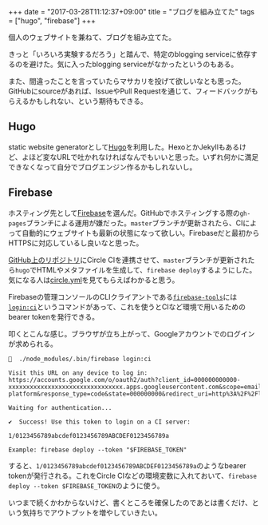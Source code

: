 +++
date = "2017-03-28T11:12:37+09:00"
title = "ブログを組み立てた"
tags = ["hugo", "firebase"]
+++

個人のウェブサイトを兼ねて、ブログを組み立てた。

きっと「いろいろ実験するだろう」と踏んで、特定のblogging serviceに依存するのを避けた。気に入ったblogging serviceがなかったというのもある。

また、間違ったことを言っていたらマサカリを投げて欲しいなとも思った。GitHubにsourceがあれば、IssueやPull Requestを通じて、フィードバックがもらえるかもしれない、という期待もできる。

## Hugo

static website generatorとして[Hugo](https://gohugo.io/)を利用した。HexoとかJekyllもあるけど、よほど変なURLで吐かれなければなんでもいいと思った。いずれ何かに満足できなくなって自分でブログエンジン作るかもしれないし。

## Firebase

ホスティング先として[Firebase](https://firebase.google.com/)を選んだ。GitHubでホスティングする際の`gh-pages`ブランチによる運用が嫌だった。`master`ブランチが更新されたら、CIによって自動的にウェブサイトも最新の状態になって欲しい。Firebaseだと最初からHTTPSに対応しているし良いなと思った。

[GitHub上のリポジトリ](https://github.com/axross/axross.io)にCircle CIを連携させて、`master`ブランチが更新されたら`hugo`でHTMLやメタファイルを生成して、`firebase deploy`するようにした。気になる人は[circle.yml](https://github.com/axross/axross.io/blob/master/circle.yml)を見てもらえばわかると思う。

Firebaseの管理コンソールのCLIクライアントである[`firebase-tools`](https://github.com/firebase/firebase-tools)には[`login:ci`](https://github.com/firebase/firebase-tools/pull/71)というコマンドがあって、これを使うとCIなど環境で用いるためのbearer tokenを発行できる。

叩くとこんな感じ。ブラウザが立ち上がって、Googleアカウントでのログインが求められる。

```
🍣  ./node_modules/.bin/firebase login:ci

Visit this URL on any device to log in:
https://accounts.google.com/o/oauth2/auth?client_id=000000000000-xxxxxxxxxxxxxxxxxxxxxxxxxxxxxxxx.apps.googleusercontent.com&scope=email%20openid%20https%3A%2F%2Fwww.googleapis.com%2Fauth%2Fcloudplatformprojects.readonly%20https%3A%2F%2Fwww.googleapis.com%2Fauth%2Ffirebase%20https%3A%2F%2Fwww.googleapis.com%2Fauth%2Fcloud-platform&response_type=code&state=000000000&redirect_uri=http%3A%2F%2Flocalhost%3A9005

Waiting for authentication...

✔  Success! Use this token to login on a CI server:

1/0123456789abcdef0123456789ABCDEF0123456789a

Example: firebase deploy --token "$FIREBASE_TOKEN"
```

すると、`1/0123456789abcdef0123456789ABCDEF0123456789a`のようなbearer tokenが発行される。これをCircle CIなどの環境変数に入れておいて、`firebase deploy --token $FIREBASE_TOKEN`のように使う。

いつまで続くかわからないけど、書くところを確保したのであとは書くだけ、という気持ちでアウトプットを増やしていきたい。
